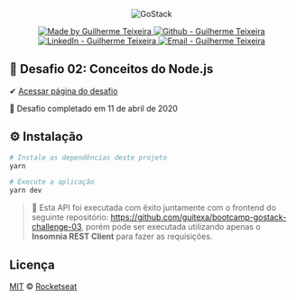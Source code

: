 <p align="center">
    <img alt="GoStack" src="https://storage.googleapis.com/golden-wind/bootcamp-gostack/header-desafios-new.png" />
</p>

<p align="center">

  <a href="https://github.com/guitexa" target="_blank">
    <img alt="Made by Guilherme Teixeira" src="https://img.shields.io/badge/made%20by-Guilherme_Teixeira-informational">
  </a>
  <a href="https://github.com/guitexa" target="_blank" >
    <img alt="Github - Guilherme Teixeira" src="https://img.shields.io/badge/Github--%23F8952D?style=social&logo=github">
  </a>
  <a href="https://www.linkedin.com/in/guitexa/" target="_blank" >
    <img alt="LinkedIn - Guilherme Teixeira" src="https://img.shields.io/badge/Linkedin--%23F8952D?style=social&logo=linkedin">
  </a>
  <a href="mailto:guilhermetexa@outlook.com" target="_blank" >
    <img alt="Email - Guilherme Teixeira" src="https://img.shields.io/badge/Email--%23F8952D?style=social&logo=gmail">
  </a>

</p>

## :rocket: Desafio 02: Conceitos do Node.js

✔ [Acessar página do desafio](https://github.com/Rocketseat/bootcamp-gostack-desafios/tree/master/desafio-conceitos-nodejs)

🏁 Desafio completado em 11 de abril de 2020

## ⚙️ Instalação

```Bash
# Instale as dependências deste projeto
yarn

# Execute a aplicação
yarn dev
```

> 🚧 Esta API foi executada com êxito juntamente com o frontend do seguinte repositório: https://github.com/guitexa/bootcamp-gostack-challenge-03, porém pode ser executada utilizando apenas o **Insomnia REST Client** para fazer as requisições.

## Licença

[MIT](./LICENSE) &copy; [Rocketseat](https://rocketseat.com.br/)
